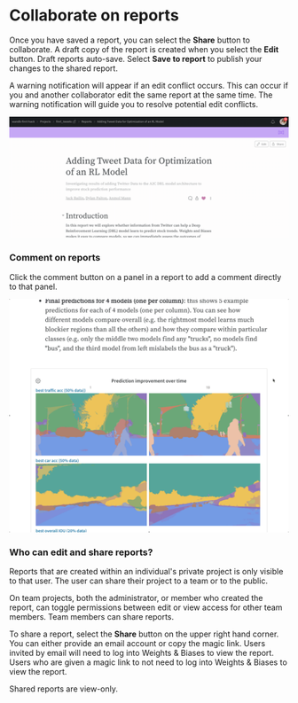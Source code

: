 # Collaborate on reports

Once you have saved a report, you can select the **Share** button to collaborate. A draft copy of the report is created when you select the **Edit** button. Draft reports auto-save. Select **Save to report** to publish your changes to the shared report.

A warning notification will appear if an edit conflict occurs. This can occur if you and another collaborator edit the same report at the same time. The warning notification will guide you to resolve potential edit conflicts.

![Report sharing modal for a report in a 'Public' project](../../.gitbook/assets/share-report.gif)

### Comment on reports

Click the comment button on a panel in a report to add a comment directly to that panel.

![Adding a comment to a panel](<../../.gitbook/assets/demo - comment on panels in reports.gif>)



### Who can edit and share reports?

Reports that are created within an individual's private project is only visible to that user. The user can share their project to a team or to the public.&#x20;

On team projects, both the administrator, or member who created the report, can toggle permissions between edit or view access for other team members. Team members can share reports.&#x20;

To share a report, select the **Share** button on the upper right hand corner.  You can either provide an email account or copy the magic link. Users invited by email will need to log into Weights & Biases to view the report. Users who are given a magic link to not need to log into Weights & Biases to view the report.

Shared reports are view-only.

